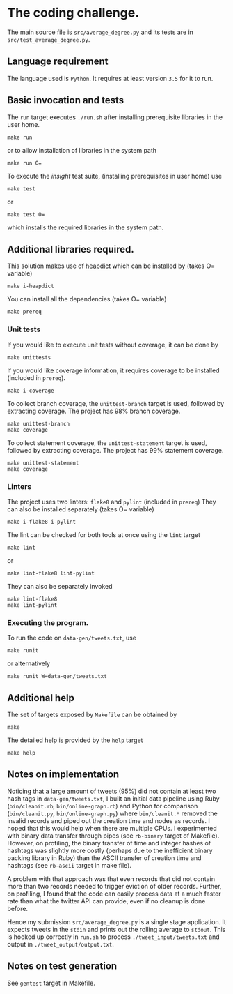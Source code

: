 # The coding challenge.

The main source file is `src/average_degree.py` and its tests are in
`src/test_average_degree.py`.

## Language requirement

The language used is `Python`. It requires at least version `3.5` for it
to run.


## Basic invocation and tests

The `run` target executes `./run.sh` after installing prerequisite libraries in
the user home.

    make run

or to allow installation of libraries in the system path

    make run O=

To execute the _insight_ test suite, (installing prerequisites in user home) use

    make test

or

    make test O=

which installs the required libraries in the system path.

## Additional libraries required.

This solution makes use of [heapdict](https://pypi.python.org/pypi/HeapDict)
which can be installed by (takes O= variable)

    make i-heapdict

You can install all the dependencies (takes O= variable)

    make prereq

### Unit tests

If you would like to execute unit tests without coverage, it can be done by

    make unittests

If you would like coverage information, it requires coverage to be installed (included in `prereq`).

    make i-coverage

To collect branch coverage, the `unittest-branch`  target is used, followed by
extracting coverage. The project has 98% branch coverage.

    make unittest-branch
    make coverage

To collect statement coverage, the `unittest-statement` target is used, followed
by extracting coverage. The project has 99% statement coverage.

    make unittest-statement
    make coverage

### Linters

The project uses two linters: `flake8` and `pylint` (included in `prereq`) They can also
be installed separately (takes O= variable)


    make i-flake8 i-pylint

The lint can be checked for both tools at once using the `lint` target

    make lint

or 

    make lint-flake8 lint-pylint

They can also be separately invoked

    make lint-flake8
    make lint-pylint

### Executing the program.

To run the code on `data-gen/tweets.txt`, use

    make runit

or alternatively

    make runit W=data-gen/tweets.txt


## Additional help

The set of targets exposed by `Makefile` can be obtained by

    make

The detailed help is provided by the `help` target

    make help

## Notes on implementation

Noticing that a large amount of tweets (95%) did not contain at least two hash
tags in `data-gen/tweets.txt`, I built an initial data pipeline using Ruby
(`bin/cleanit.rb`, `bin/online-graph.rb`) and Python for comparison
(`bin/cleanit.py`, `bin/online-graph.py`) where `bin/cleanit.*`
removed the invalid records and piped out the creation time and nodes
as records. I hoped that this would help when there are multiple CPUs. I
experimented with binary data transfer through pipes (see `rb-binary`
target of Makefile). However, on profiling, the binary transfer of time
and integer hashes of hashtags was slightly more costly (perhaps due to the
inefficient binary packing library in Ruby) than the ASCII transfer of creation
time and hashtags (see `rb-ascii` target in make file).

A problem with that approach was that even records that did not contain
more than two records needed to trigger eviction of older records. Further,
on profiling, I found that the code can easily process data at a much faster
rate than what the twitter API can provide, even if no cleanup is done before.

Hence my submission `src/average_degree.py` is a single stage application. It
expects tweets in the `stdin` and prints out the rolling average to `stdout`.
This is hooked up correctly in `run.sh` to process `./tweet_input/tweets.txt`
and output in `./tweet_output/output.txt`.

## Notes on test generation

See `gentest` target in Makefile.
